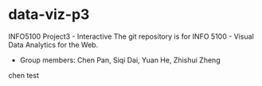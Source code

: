 # data-viz-p3
INFO5100 Project3 - Interactive
The git repository is for INFO 5100 - Visual Data Analytics for the Web.

* Group members:
Chen Pan, Siqi Dai, Yuan He, Zhishui Zheng

chen test
